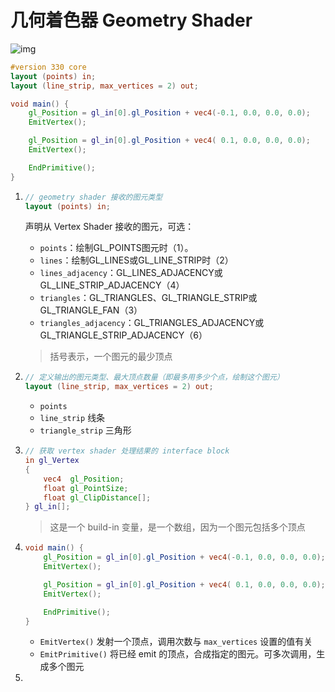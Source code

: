 # 几何着色器 Geometry Shader

<img src="http://127.0.0.1:8000/img/01/04/pipeline.png" alt="img" style="zoom:100%;" />

```glsl
#version 330 core
layout (points) in;
layout (line_strip, max_vertices = 2) out;

void main() {    
    gl_Position = gl_in[0].gl_Position + vec4(-0.1, 0.0, 0.0, 0.0); 
    EmitVertex();

    gl_Position = gl_in[0].gl_Position + vec4( 0.1, 0.0, 0.0, 0.0);
    EmitVertex();

    EndPrimitive();
}
```

1. ```glsl
   // geometry shader 接收的图元类型
   layout (points) in;
   ```

   声明从 Vertex Shader 接收的图元，可选：

   - `points`：绘制GL_POINTS图元时（1）。
   - `lines`：绘制GL_LINES或GL_LINE_STRIP时（2）
   - `lines_adjacency`：GL_LINES_ADJACENCY或GL_LINE_STRIP_ADJACENCY（4）
   - `triangles`：GL_TRIANGLES、GL_TRIANGLE_STRIP或GL_TRIANGLE_FAN（3）
   - `triangles_adjacency`：GL_TRIANGLES_ADJACENCY或GL_TRIANGLE_STRIP_ADJACENCY（6）

   > 括号表示，一个图元的最少顶点

2. ```glsl
   // 定义输出的图元类型、最大顶点数量（即最多用多少个点，绘制这个图元）
   layout (line_strip, max_vertices = 2) out;
   ```

   - `points`
   - `line_strip` 线条
   - `triangle_strip` 三角形

3. ```glsl
   // 获取 vertex shader 处理结果的 interface block
   in gl_Vertex
   {
       vec4  gl_Position;
       float gl_PointSize;
       float gl_ClipDistance[];
   } gl_in[];
   ```

   > 这是一个 build-in 变量，是一个数组，因为一个图元包括多个顶点

4. ```glsl
   void main() {
       gl_Position = gl_in[0].gl_Position + vec4(-0.1, 0.0, 0.0, 0.0); 
       EmitVertex();
   
       gl_Position = gl_in[0].gl_Position + vec4( 0.1, 0.0, 0.0, 0.0);
       EmitVertex();
   
       EndPrimitive();
   }
   ```

   + `EmitVertex()` 发射一个顶点，调用次数与 `max_vertices` 设置的值有关
   + `EmitPrimitive()` 将已经 emit 的顶点，合成指定的图元。可多次调用，生成多个图元

5. 





















